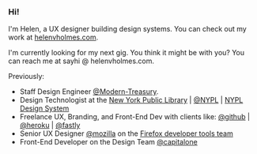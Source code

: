 ### Hi!

I'm Helen, a UX designer building design systems. You can check out my work at [helenvholmes.com](https://helenvholmes.com).

I'm currently looking for my next gig. You think it might be with you? You can reach me at sayhi @ helenvholmes.com.

Previously:
- Staff Design Engineer [@Modern-Treasury](https://github.com/Modern-Treasury).
- Design Technologist at the [New York Public Library](https://www.nypl.org/) | [@NYPL](https://github.com/NYPL) | [NYPL Design System](https://github.com/NYPL/nypl-design-system)
- Freelance UX, Branding, and Front-End Dev with clients like: [@github](https://github.com/github) | [@heroku](https://github.com/heroku) | [@fastly](https://github.com/fastly) 
- Senior UX Designer [@mozilla](https://github.com/mozilla) on the [Firefox developer tools team](https://developer.mozilla.org/en-US/docs/Tools)
- Front-End Developer on the Design Team [@capitalone](https://github.com/capitalone)
